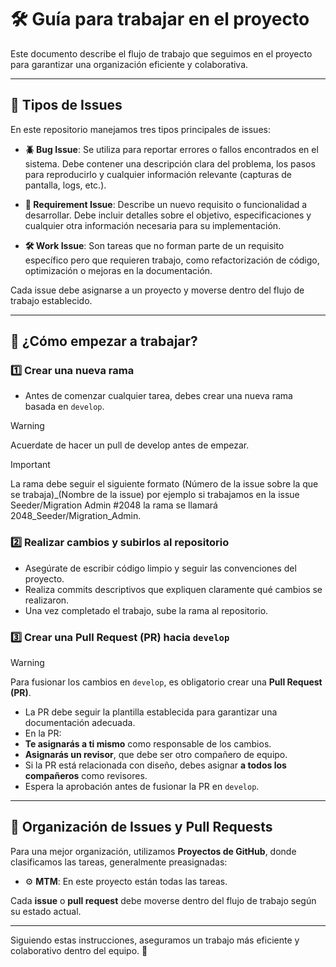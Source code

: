 # 🛠️ Guía para trabajar en el proyecto

Este documento describe el flujo de trabajo que seguimos en el proyecto para garantizar una organización eficiente y colaborativa.

---

## 📝 Tipos de Issues

En este repositorio manejamos tres tipos principales de issues:

- **🪲 Bug Issue**: Se utiliza para reportar errores o fallos encontrados en el sistema. Debe contener una descripción clara del problema, los pasos para reproducirlo y cualquier información relevante (capturas de pantalla, logs, etc.).

- **📌 Requirement Issue**: Describe un nuevo requisito o funcionalidad a desarrollar. Debe incluir detalles sobre el objetivo, especificaciones y cualquier otra información necesaria para su implementación.

- **🛠️ Work Issue**: Son tareas que no forman parte de un requisito específico pero que requieren trabajo, como refactorización de código, optimización o mejoras en la documentación.

Cada issue debe asignarse a un proyecto y moverse dentro del flujo de trabajo establecido.

---

## 🚀 ¿Cómo empezar a trabajar?

### 1️⃣ Crear una nueva rama
- Antes de comenzar cualquier tarea, debes crear una nueva rama basada en `develop`.
> [!WARNING]
> Acuerdate de hacer un pull de develop antes de empezar.

> [!IMPORTANT]
> La rama debe seguir el siguiente formato (Número de la issue sobre la que se trabaja)_(Nombre de la issue) por ejemplo si trabajamos en la issue Seeder/Migration Admin #2048 la rama se llamará 2048_Seeder/Migration_Admin.


### 2️⃣ Realizar cambios y subirlos al repositorio
- Asegúrate de escribir código limpio y seguir las convenciones del proyecto.
- Realiza commits descriptivos que expliquen claramente qué cambios se realizaron.
- Una vez completado el trabajo, sube la rama al repositorio.

### 3️⃣ Crear una Pull Request (PR) hacia `develop`
> [!WARNING]
> Para fusionar los cambios en `develop`, es obligatorio crear una **Pull Request (PR)**.
- La PR debe seguir la plantilla establecida para garantizar una documentación adecuada.
- En la PR:
- **Te asignarás a ti mismo** como responsable de los cambios.
- **Asignarás un revisor**, que debe ser otro compañero de equipo.
- Si la PR está relacionada con diseño, debes asignar **a todos los compañeros** como revisores.
- Espera la aprobación antes de fusionar la PR en `develop`.

---

## 📂 Organización de Issues y Pull Requests

Para una mejor organización, utilizamos **Proyectos de GitHub**, donde clasificamos las tareas, generalmente preasignadas:

- ⚙️ **MTM**: En este proyecto están todas las tareas.

Cada **issue** o **pull request** debe moverse dentro del flujo de trabajo según su estado actual.

---

Siguiendo estas instrucciones, aseguramos un trabajo más eficiente y colaborativo dentro del equipo. 🚀

